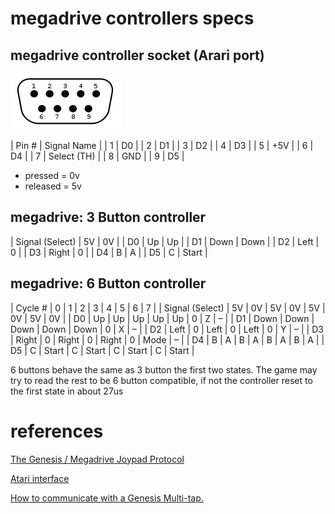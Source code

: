 # megadrive controllers specs

## megadrive controller socket (Arari port)

<img src="../master-system/atari-joystick-port.png" />

| Pin # | Signal Name |
| 1     | D0          |
| 2     | D1          |
| 3     | D2          |
| 4     | D3          |
| 5     | +5V         |
| 6     | D4          |
| 7     | Select (TH) |
| 8     | GND         |
| 9     | D5          |


* pressed = 0v
* released = 5v

## megadrive: 3 Button controller

| Signal (Select) | 5V    | 0V    |
| D0              | Up    | Up    |
| D1              | Down  | Down  |
| D2              | Left  | 0     |
| D3              | Right | 0     |
| D4              | B     | A     |
| D5              | C     | Start |


## megadrive: 6 Button controller

| Cycle #         | 0     | 1     | 2     | 3     | 4     | 5     | 6    | 7     |
| Signal (Select) | 5V    | 0V    | 5V    | 0V    | 5V    | 0V    | 5V   | 0V    |
| D0              | Up    | Up    | Up    | Up    | Up    | 0     | Z    | –     |
| D1              | Down  | Down  | Down  | Down  | Down  | 0     | X    | –     |
| D2              | Left  | 0     | Left  | 0     | Left  | 0     | Y    | –     |
| D3              | Right | 0     | Right | 0     | Right | 0     | Mode | –     |
| D4              | B     | A     | B     | A     | B     | A     | B    | A     |
| D5              | C     | Start | C     | Start | C     | Start | C    | Start |

6 buttons behave the same as 3 button the first two states.
The game may try to read the rest to be 6 button compatible, if not the controller
reset to the first state in about 27us


# references

[The Genesis / Megadrive Joypad Protocol](https://db-electronics.ca/console-tech/sega-genesis-megadrive/joypad/)

[Atari interface](https://deskthority.net/wiki/Atari_interface#Sega_16-bit)

[How to communicate with a Genesis Multi-tap.](https://www.raphnet.net/divers/documentation/genesis_multitap.txt)
